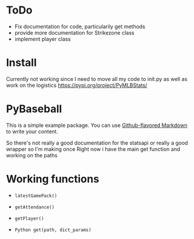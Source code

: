 # ToDo
* Fix documentation for code, particularily get methods 
* provide more documentation for Strikezone class
* implement player class

# Install
Currently not working since I need to move all my code to init.py as well as work on the logistics
https://pypi.org/project/PyMLBStats/

# PyBaseball

This is a simple example package. You can use
[Github-flavored Markdown](https://guides.github.com/features/mastering-markdown/)
to write your content.

So there's not really a good documentation for the statsapi or really a good wrapper so I'm making once
Right now i have the main get function and working on the paths

# Working functions

* `latestGamePack()`

* `getAttendance()`

* `getPlayer()`

* `Python get(path, dict_params)`
 
